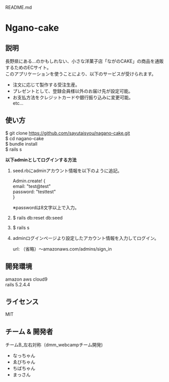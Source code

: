 README.md  
  
# Ngano-cake  


## 説明

長野県にある…のかもしれない、小さな洋菓子店「ながのCAKE」の商品を通販するためのECサイト。  
このアプリケーションを使うことにより、以下のサービスが受けられます。

- 注文に応じて製作する受注生産。  
- プレゼントとして、登録会員様以外のお届け先が設定可能。  
- お支払方法をクレジットカードや銀行振り込みに変更可能。  
etc...  

## 使い方
$ git clone https://github.com/sayutaisyou/nagano-cake.git  
$ cd nagano-cake  
$ bundle install  
$ rails s  

**以下adminとしてログインする方法**  
  
1. seed.rbにadminアカウント情報を以下のように追記。  
  
    Admin.create! {  
      email: "test@test"  
      password: "testtest"  
      }  
  
    ※passwordは8文字以上で入力。  
  
2. $ rails db:reset db:seed  
3. $ rails s  
4. adminログインページより設定したアカウント情報を入力してログイン。  

    url: （省略）～amazonaws.com/admins/sign_in  
  
## 開発環境  
amazon aws cloud9  
rails 5.2.4.4  

## ライセンス
MIT

## チーム & 開発者  
チームB_左右対称（dmm_webcampチーム開発)  
- なっちゃん  
- ゑびちゃん  
- ちばちゃん  
- まっさん  
